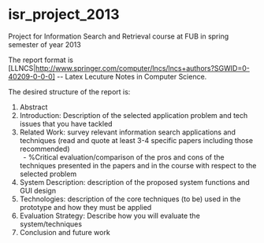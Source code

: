 isr_project_2013
================

Project for Information Search and Retrieval course at FUB in spring semester of year 2013

The report format is [LLNCS|http://www.springer.com/computer/lncs/lncs+authors?SGWID=0-40209-0-0-0] -- Latex Lecuture Notes in Computer Science.

The desired structure of the report is:                                                                                                                               
1. Abstract                                                                                                                                                
2. Introduction: Description of the selected application problem and tech issues that you have tackled                                                     
3. Related Work: survey relevant information search applications and techniques (read and quote at least 3-4 specific papers including those recommended)  
    - %Critical evaluation/comparison of the pros and cons of the techniques presented in the papers and in the course with respect to the selected problem
4. System Description: description of the proposed system functions and GUI design                                                                         
5. Technologies: description of the core techniques (to be) used in the prototype and how they must be applied                                             
6. Evaluation Strategy: Describe how you will evaluate the system/techniques                                                                               
7. Conclusion and future work                                                                                                                              
